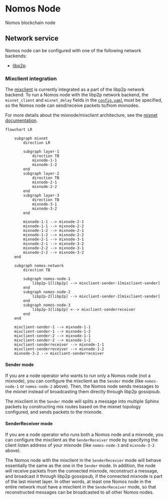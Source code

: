 # Nomos Node

Nomos blockchain node 


## Network service

Nomos node can be configured with one of the following network backends:
- [libp2p](../../nomos-services/backends/libp2p.rs)

### Mixclient integration

The [mixclient](../../mixnet/client/) is currently integrated as a part of the libp2p network backend.
To run a Nomos node with the libp2p network backend, the `mixnet_client` and `mixnet_delay` fields in the [`config.yaml`](./config.yaml) must be specified, so the Nomos node can send/receive packets to/from mixnodes.

For more details about the mixnode/mixclient architecture, see the [mixnet documentation](../../mixnet/README.md).

```mermaid
flowchart LR

    subgraph mixnet
        direction LR

        subgraph layer-1
            direction TB
            mixnode-1-1
            mixnode-1-2
        end
        subgraph layer-2
            direction TB
            mixnode-2-1
            mixnode-2-2
        end
        subgraph layer-3
            direction TB
            mixnode-3-1
            mixnode-3-2
        end

        mixnode-1-1 --> mixnode-2-1
        mixnode-1-1 --> mixnode-2-2
        mixnode-1-2 --> mixnode-2-1
        mixnode-1-2 --> mixnode-2-2
        mixnode-2-1 --> mixnode-3-1
        mixnode-2-1 --> mixnode-3-2
        mixnode-2-2 --> mixnode-3-1
        mixnode-2-2 --> mixnode-3-2
    end

    subgraph nomos-network
        direction TB

        subgraph nomos-node-1
            libp2p-1[libp2p] --> mixclient-sender-1[mixclient-sender]
        end
        subgraph nomos-node-2
            libp2p-2[libp2p] --> mixclient-sender-2[mixclient-sender]
        end
        subgraph nomos-node-3
            libp2p-3[libp2p] <--> mixclient-senderreceiver
        end
    end
    
    mixclient-sender-1 --> mixnode-1-1
    mixclient-sender-1 --> mixnode-1-2
    mixclient-sender-2 --> mixnode-1-1
    mixclient-sender-2 --> mixnode-1-2
    mixclient-senderreceiver --> mixnode-1-1
    mixclient-senderreceiver --> mixnode-1-2
    mixnode-3-2 --> mixclient-senderreceiver
```

#### Sender mode

If you are a node operator who wants to run only a Nomos node (not a mixnode),
you can configure the mixclient as the `Sender` mode (like `nomos-node-1` or `nomos-node-2` above).
Then, the Nomos node sends messages to the mixnet instead of broadcasting them directly through libp2p gossipsub.

The mixclient in the `Sender` mode will splits a message into multiple Sphinx packets by constructing mix routes based on the mixnet topology configured, and sends packets to the mixnode.

#### SenderReceiver mode

If you are a node operator who runs both a Nomos node and a mixnode,
you can configure the mixclient as the `SenderReceiver` mode by specifying the client listen address of your mixnode (like `nomos-node-3` and `mixnode-3-2` above).

The Nomos node with the mixclient in the `SenderRecevier` mode will behave essentially the same as the one in the `Sender` mode.
In addition, the node will receive packets from the connected mixnode, reconstruct a message, and broadcast it through libp2p gossipsub, if the connected mixnode is part of the last mixnet layer.
In other words, at least one Nomos node in the entire network must have a mixclient in the `SenderReceiver` mode, so that reconstructed messages can be broadcasted to all other Nomos nodes.



